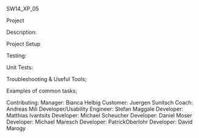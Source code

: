 
SW14_XP_05

Project

Description:

Project Setup

Testing:

Unit Tests:


Troubleshooting & Useful Tools;

Examples of common tasks;


Contributing:
Manager: Bianca Helbig
Customer: Juergen Sunitsch
Coach: Andreas Mili
Developer/Usability Engineer: Stefan Maggale
Developer: Matthias Ivantsits
Developer: Michael Scheucher
Developer: Daniel Moser
Developer: Michael Maresch
Developer: PatrickOberlohr
Developer: David Marogy